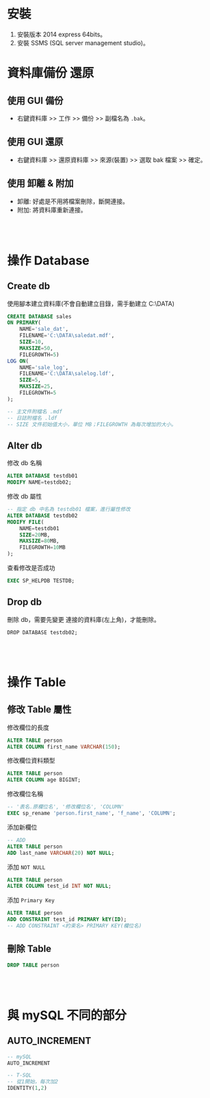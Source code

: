 # 安裝
1. 安裝版本 2014 express 64bits。
2. 安裝 SSMS (SQL server management studio)。

# 資料庫備份 還原
## 使用 GUI 備份
* 右鍵資料庫 >> 工作 >> 備份 >> 副檔名為 <code>.bak</code>。

## 使用 GUI 還原
* 右鍵資料庫 >> 還原資料庫 >> 來源(裝置) >> 選取 bak 檔案 >> 確定。

## 使用 卸離 & 附加
* 卸離: 好處是不用將檔案刪除，斷開連接。
* 附加: 將資料庫重新連接。

<br/>

<br/>


# 操作 Database
## Create db
使用腳本建立資料庫(不會自動建立目錄，需手動建立 C:\DATA)
```sql
CREATE DATABASE sales 
ON PRIMARY(
	NAME='sale_dat',
	FILENAME='C:\DATA\saledat.mdf',
	SIZE=10,
	MAXSIZE=50,
	FILEGROWTH=5)
LOG ON(
	NAME='sale_log',
	FILENAME='C:\DATA\salelog.ldf',
	SIZE=5,
	MAXSIZE=25,
	FILEGROWTH=5
);

-- 主文件附檔名 .mdf
-- 日誌附檔名 .ldf
-- SIZE 文件初始值大小，單位 MB；FILEGROWTH 為每次增加的大小。
```

## Alter db
修改 db 名稱
```sql
ALTER DATABASE testdb01
MODIFY NAME=testdb02;
```
修改 db 屬性
```sql
-- 指定 db 中名為 testdb01 檔案，進行屬性修改
ALTER DATABASE testdb02
MODIFY FILE(
	NAME=testdb01
	SIZE=20MB,
	MAXSIZE=80MB,
	FILEGROWTH=10MB
);
```
查看修改是否成功
```sql
EXEC SP_HELPDB TESTDB;
```
## Drop db
刪除 db，需要先變更 連接的資料庫(左上角)，才能刪除。
```
DROP DATABASE testdb02;
```
<br/>

<br/>

# 操作 Table
## 修改 Table 屬性
修改欄位的長度
```SQL
ALTER TABLE person
ALTER COLUMN first_name VARCHAR(150);
```
修改欄位資料類型
```sql
ALTER TABLE person
ALTER COLUMN age BIGINT;
```
修改欄位名稱
```sql
-- '表名.原欄位名', '修改欄位名', 'COLUMN'
EXEC sp_rename 'person.first_name', 'f_name', 'COLUMN';
```
添加新欄位
```sql
-- ADD
ALTER TABLE person
ADD last_name VARCHAR(20) NOT NULL;
```



添加 <code>NOT NULL</code>
```sql
ALTER TABLE person
ALTER COLUMN test_id INT NOT NULL;
```
添加 <code>Primary Key</code>
```sql
ALTER TABLE person
ADD CONSTRAINT test_id PRIMARY kEY(ID);
-- ADD CONSTRAINT <約束名> PRIMARY KEY(欄位名)
```

## 刪除 Table 
```sql
DROP TABLE person
```
<br/>

<br/>

# 與 mySQL 不同的部分
## AUTO_INCREMENT
```sql
-- mySQL
AUTO_INCREMENT

-- T-SQL
-- 從1開始，每次加2
IDENTITY(1,2)
```
